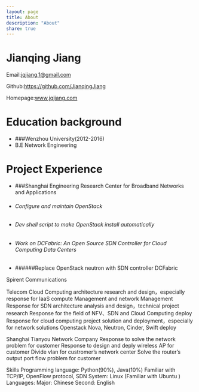 ```yaml
---
layout: page
title: About
description: "About"
share: true
---
```




# Jianqing Jiang

Email:jqjiang.1@gmail.com  

Github:https://github.com/JianqingJiang

Homepage:www.jqjiang.com

# Education background

* ###Wenzhou University(2012-2016)  
*  B.E Network Engineering
  

#  Project Experience

* ###Shanghai Engineering Research Center for Broadband Networks and Applications
*  ###### Configure and maintain OpenStack 
*  ###### Dev shell script to make OpenStack install automatically
*  ###### Work on DCFabric: An Open Source SDN Controller for Cloud Computing Data  Centers 
*   ######Replace OpenStack neutron with SDN controller DCFabric

Spirent Communications

Telecom Cloud Computing architecture research and design，especially response for IaaS compute Management and network Management
Response for SDN architecture analysis and design，technical project research
Response for the field of NFV、SDN and Cloud Computing deploy
Response for cloud computing project solution and deployment，especially for network solutions
Openstack Nova, Neutron, Cinder, Swift deploy

Shanghai Tianyou Network Company
Response to solve the network problem for customer
Response to design and deply wireless AP for customer
Divide vlan for custromer’s network center
Solve the router’s output port flow problem for customer


Skills
Programming language: Python(90%), Java(10%)
Familiar with TCP/IP, OpenFlow protocol, SDN
System: Linux (Familiar with Ubuntu )
Languages:
Major: Chinese
Second: English